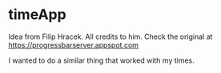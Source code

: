 # timeApp

Idea from Filip Hracek. All credits to him.
Check the original at <https://progressbarserver.appspot.com>

I wanted to do a similar thing that worked with my times.
